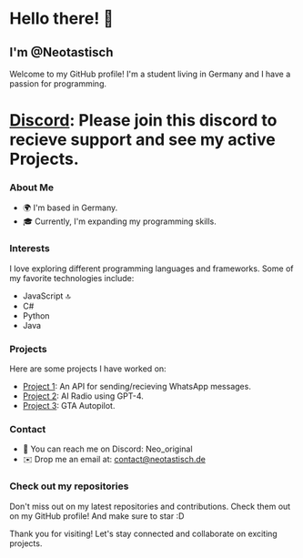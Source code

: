 # Hello there! 👋
## I'm @Neotastisch

Welcome to my GitHub profile! I'm a student living in Germany and I have a passion for programming.

# [Discord](https://discord.gg/pZKFGWVvfF): Please join this discord to recieve support and see my active Projects.

### About Me
- 🌍 I'm based in Germany.
- 🎓 Currently, I'm expanding my programming skills.

### Interests
I love exploring different programming languages and frameworks. Some of my favorite technologies include:
- JavaScript 🔝
- C#
- Python
- Java

### Projects
Here are some projects I have worked on:
- [Project 1](https://github.com/Neotastisch/WhatsApp-API): An API for sending/recieving WhatsApp messages.
- [Project 2](https://github.com/Neotastisch/AIRadio): AI Radio using GPT-4.
- [Project 3](https://github.com/Neotastisch/Autopilot): GTA Autopilot.

### Contact
- 💬 You can reach me on Discord: Neo_original
- ✉️ Drop me an email at: [contact@neotastisch.de](mailto:contact@neotastisch.de)

### Check out my repositories
Don't miss out on my latest repositories and contributions. Check them out on my GitHub profile!
And make sure to star :D

Thank you for visiting! Let's stay connected and collaborate on exciting projects.
